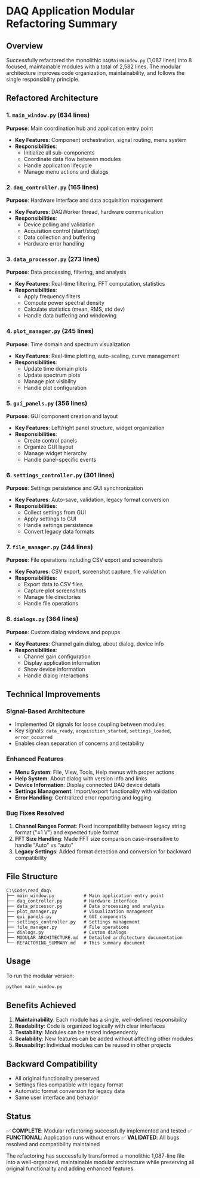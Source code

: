 # DAQ Application Modular Refactoring Summary

## Overview
Successfully refactored the monolithic `DAQMainWindow.py` (1,087 lines) into 8 focused, maintainable modules with a total of 2,582 lines. The modular architecture improves code organization, maintainability, and follows the single responsibility principle.

## Refactored Architecture

### 1. `main_window.py` (634 lines)
**Purpose**: Main coordination hub and application entry point
- **Key Features**: Component orchestration, signal routing, menu system
- **Responsibilities**: 
  - Initialize all sub-components
  - Coordinate data flow between modules
  - Handle application lifecycle
  - Manage menu actions and dialogs

### 2. `daq_controller.py` (165 lines)
**Purpose**: Hardware interface and data acquisition management
- **Key Features**: DAQWorker thread, hardware communication
- **Responsibilities**:
  - Device polling and validation
  - Acquisition control (start/stop)
  - Data collection and buffering
  - Hardware error handling

### 3. `data_processor.py` (273 lines)
**Purpose**: Data processing, filtering, and analysis
- **Key Features**: Real-time filtering, FFT computation, statistics
- **Responsibilities**:
  - Apply frequency filters
  - Compute power spectral density
  - Calculate statistics (mean, RMS, std dev)
  - Handle data buffering and windowing

### 4. `plot_manager.py` (245 lines)
**Purpose**: Time domain and spectrum visualization
- **Key Features**: Real-time plotting, auto-scaling, curve management
- **Responsibilities**:
  - Update time domain plots
  - Update spectrum plots
  - Manage plot visibility
  - Handle plot configuration

### 5. `gui_panels.py` (356 lines)
**Purpose**: GUI component creation and layout
- **Key Features**: Left/right panel structure, widget organization
- **Responsibilities**:
  - Create control panels
  - Organize GUI layout
  - Manage widget hierarchy
  - Handle panel-specific events

### 6. `settings_controller.py` (301 lines)
**Purpose**: Settings persistence and GUI synchronization
- **Key Features**: Auto-save, validation, legacy format conversion
- **Responsibilities**:
  - Collect settings from GUI
  - Apply settings to GUI
  - Handle settings persistence
  - Convert legacy data formats

### 7. `file_manager.py` (244 lines)
**Purpose**: File operations including CSV export and screenshots
- **Key Features**: CSV export, screenshot capture, file validation
- **Responsibilities**:
  - Export data to CSV files
  - Capture plot screenshots
  - Manage file directories
  - Handle file operations

### 8. `dialogs.py` (364 lines)
**Purpose**: Custom dialog windows and popups
- **Key Features**: Channel gain dialog, about dialog, device info
- **Responsibilities**:
  - Channel gain configuration
  - Display application information
  - Show device information
  - Handle dialog interactions

## Technical Improvements

### Signal-Based Architecture
- Implemented Qt signals for loose coupling between modules
- Key signals: `data_ready`, `acquisition_started`, `settings_loaded`, `error_occurred`
- Enables clean separation of concerns and testability

### Enhanced Features
- **Menu System**: File, View, Tools, Help menus with proper actions
- **Help System**: About dialog with version info and links
- **Device Information**: Display connected DAQ device details
- **Settings Management**: Import/export functionality with validation
- **Error Handling**: Centralized error reporting and logging

### Bug Fixes Resolved
1. **Channel Ranges Format**: Fixed incompatibility between legacy string format ("±1 V") and expected tuple format
2. **FFT Size Handling**: Made FFT size comparison case-insensitive to handle "Auto" vs "auto"
3. **Legacy Settings**: Added format detection and conversion for backward compatibility

## File Structure
```
C:\Code\read_daq\
├── main_window.py           # Main application entry point
├── daq_controller.py        # Hardware interface
├── data_processor.py        # Data processing and analysis
├── plot_manager.py          # Visualization management
├── gui_panels.py            # GUI components
├── settings_controller.py   # Settings management
├── file_manager.py          # File operations
├── dialogs.py               # Custom dialogs
├── MODULAR_ARCHITECTURE.md  # Detailed architecture documentation
└── REFACTORING_SUMMARY.md   # This summary document
```

## Usage
To run the modular version:
```bash
python main_window.py
```

## Benefits Achieved
1. **Maintainability**: Each module has a single, well-defined responsibility
2. **Readability**: Code is organized logically with clear interfaces
3. **Testability**: Modules can be tested independently
4. **Scalability**: New features can be added without affecting other modules
5. **Reusability**: Individual modules can be reused in other projects

## Backward Compatibility
- All original functionality preserved
- Settings files compatible with legacy format
- Automatic format conversion for legacy data
- Same user interface and behavior

## Status
✅ **COMPLETE**: Modular refactoring successfully implemented and tested
✅ **FUNCTIONAL**: Application runs without errors
✅ **VALIDATED**: All bugs resolved and compatibility maintained

The refactoring has successfully transformed a monolithic 1,087-line file into a well-organized, maintainable modular architecture while preserving all original functionality and adding enhanced features.
